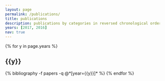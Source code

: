 ```yaml
---
layout: page
permalink: /publications/
title: publications
description: publications by categories in reversed chronological order. generated by jekyll-scholar.
years: [2017, 2016]
nav: true
---
```


<div class="publications">

{% for y in page.years %}
  <h2 class="year">{{y}}</h2>
  {% bibliography -f papers -q @*[year={{y}}]* %}
{% endfor %}

</div>
